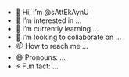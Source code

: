 - 👋 Hi, I’m @sAttEkAynU
- 👀 I’m interested in ...
- 🌱 I’m currently learning ...
- 💞️ I’m looking to collaborate on ...
- 📫 How to reach me ...
- 😄 Pronouns: ...
- ⚡ Fun fact: ...

<!---
sAttEkAynU/sAttEkAynU is a ✨ special ✨ repository because its `README.md` (this file) appears on your GitHub profile.
You can click the Preview link to take a look at your changes.
--->
